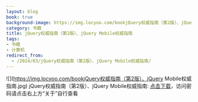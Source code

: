 ```yaml
---
layout: blog
book: true
background-image: https://img.locyoo.com/bookjQuery权威指南（第2版）、jQuery Mobile权威指南.jpg
category: 书籍
title: jQuery权威指南（第2版）、jQuery Mobile权威指南
tags:
- 书籍
- 计算机
redirect_from:
  - /2024/03/jQuery权威指南（第2版）、jQuery Mobile权威指南/
---
```

![](https://img.locyoo.com/bookjQuery权威指南（第2版）、jQuery Mobile权威指南.jpg)
jQuery权威指南（第2版）、jQuery Mobile权威指南: <a name = "ref1" href="https://url18.ctfile.com/f/50983618-1347923518-297677?p=3619">点击下载</a>，访问密码请点击右上方“关于”自行查看